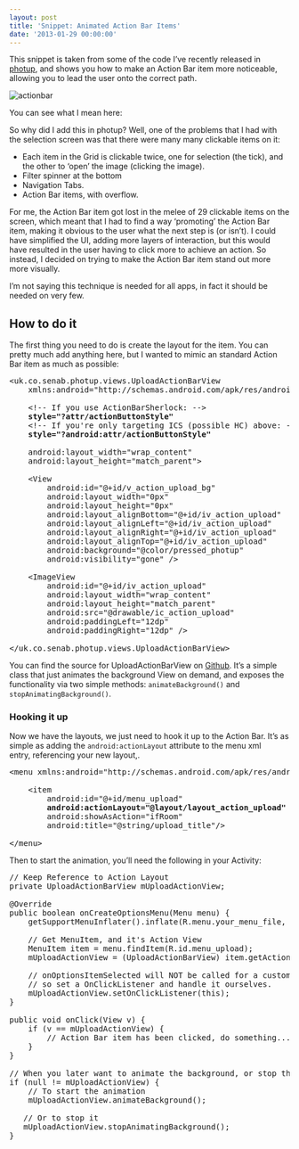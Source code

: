 ```yaml
---
layout: post
title: 'Snippet: Animated Action Bar Items'
date: '2013-01-29 00:00:00'
---
```


<p>This snippet is taken from some of the code I&#8217;ve recently released in <a href="http://www.senab.co.uk/2013/01/19/photup-is-now-open-source/" title="photup is now open source.">photup</a>, and shows you how to make an Action Bar item more noticeable, allowing you to lead the user onto the correct path.</p>

<!--more-->

<p><img class="alignnone size-full wp-image-2010" alt="actionbar" src="http://i1.wp.com/www.senab.co.uk/wp-content/uploads/2013/01/actionbar.jpg?fit=780%2C150" data-recalc-dims="1" /></p>

<p>You can see what I mean here:</p>

<p><span class='embed-youtube' style='text-align:center; display: block;'></span></p>

<p>So why did I add this in photup? Well, one of the problems that I had with the selection screen was that there were many many clickable items on it:</p>

<ul>
<li>Each item in the Grid is clickable twice, one for selection (the tick), and the other to &#8216;open&#8217; the image (clicking the image).</li>
<li>Filter spinner at the bottom</li>
<li>Navigation Tabs.</li>
<li>Action Bar items, with overflow.</li>
</ul>

<p>For me, the Action Bar item got lost in the melee of 29 clickable items on the screen, which meant that I had to find a way &#8216;promoting&#8217; the Action Bar item, making it obvious to the user what the next step is (or isn&#8217;t). I could have simplified the UI, adding more layers of interaction, but this would have resulted in the user having to click more to achieve an action. So instead, I decided on trying to make the Action Bar item stand out more more visually.</p>

<p>I&#8217;m not saying this technique is needed for all apps, in fact it should be needed on very few.</p>

<h2>How to do it</h2>

<p>The first thing you need to do is create the layout for the item. You can pretty much add anything here, but I wanted to mimic an standard Action Bar item as much as possible:</p>

<pre>&lt;uk.co.senab.photup.views.UploadActionBarView
    xmlns:android="http://schemas.android.com/apk/res/android"

    &lt;!-- If you use ActionBarSherlock: --&gt;
    <strong>style="?attr/actionButtonStyle"</strong>
    &lt;!-- If you're only targeting ICS (possible HC) above: --&gt;
    <strong>style="?android:attr/actionButtonStyle"</strong>

    android:layout_width="wrap_content"
    android:layout_height="match_parent"&gt;

    &lt;View
        android:id="@+id/v_action_upload_bg"
        android:layout_width="0px"
        android:layout_height="0px"
        android:layout_alignBottom="@+id/iv_action_upload"
        android:layout_alignLeft="@+id/iv_action_upload"
        android:layout_alignRight="@+id/iv_action_upload"
        android:layout_alignTop="@+id/iv_action_upload"
        android:background="@color/pressed_photup"
        android:visibility="gone" /&gt;

    &lt;ImageView
        android:id="@+id/iv_action_upload"
        android:layout_width="wrap_content"
        android:layout_height="match_parent"
        android:src="@drawable/ic_action_upload"
        android:paddingLeft="12dp"
        android:paddingRight="12dp" /&gt;

&lt;/uk.co.senab.photup.views.UploadActionBarView&gt;</pre>

<p>You can find the source for UploadActionBarView on <a href="https://github.com/chrisbanes/photup/blob/master/client/src/uk/co/senab/photup/views/UploadActionBarView.java" target="_blank">Github</a>. It&#8217;s a simple class that just animates the background View on demand, and exposes the functionality via two simple methods: <code>animateBackground()</code> and <code>stopAnimatingBackground()</code>.</p>

<h3>Hooking it up</h3>

<p>Now we have the layouts, we just need to hook it up to the Action Bar. It&#8217;s as simple as adding the <code>android:actionLayout</code> attribute to the menu xml entry, referencing your new layout,.</p>

<pre>&lt;menu xmlns:android="http://schemas.android.com/apk/res/android" &gt;

    &lt;item
        android:id="@+id/menu_upload"
        <strong>android:actionLayout="@layout/layout_action_upload"</strong>
        android:showAsAction="ifRoom"
        android:title="@string/upload_title"/&gt;

&lt;/menu&gt;</pre>

<p>Then to start the animation, you&#8217;ll need the following in your Activity:</p>

<pre>// Keep Reference to Action Layout
private UploadActionBarView mUploadActionView;

@Override
public boolean onCreateOptionsMenu(Menu menu) {    
    getSupportMenuInflater().inflate(R.menu.your_menu_file, menu);

    // Get MenuItem, and it's Action View
    MenuItem item = menu.findItem(R.id.menu_upload);
    mUploadActionView = (UploadActionBarView) item.getActionView();

    // onOptionsItemSelected will NOT be called for a custom View,
    // so set a OnClickListener and handle it ourselves.
    mUploadActionView.setOnClickListener(this);    
}

public void onClick(View v) {
    if (v == mUploadActionView) {
        // Action Bar item has been clicked, do something...
    }
}

// When you later want to animate the background, or stop the animate, just call:
if (null != mUploadActionView) {
    // To start the animation
    mUploadActionView.animateBackground();

   // Or to stop it
   mUploadActionView.stopAnimatingBackground();
}</pre>

